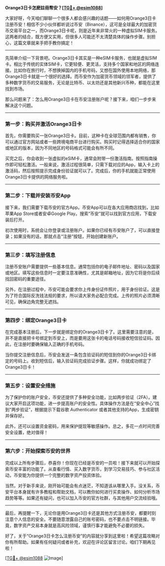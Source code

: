 **Orange3日卡怎麽註冊幣安？[[TG💪+ @esim1088](https://t.me/s/esim1088)]**

大家好呀，今天咱们聊聊一个很多人都会感兴趣的话题——如何用Orange3日卡注册币安！相信不少小伙伴都听说过币安（Binance），这可是全球最大的加密货币交易平台之一，而Orange3日卡呢，则是近年来非常火的一种虚拟SIM卡服务。这两者的结合，既方便又实用，但很多人可能还不太清楚具体的操作步骤。别担心，这篇文章就来手把手教你搞定！

---

先简单介绍一下背景吧。Orange3日卡其实是一种eSIM卡服务，也就是虚拟SIM卡。相比于传统的实体SIM卡，它更轻便、更灵活，支持多个国家和地区的网络连接。比如你在旅行时，不想换掉国内的手机号码，又想在国外使用本地网络，那Orange3日卡就是一个很好的选择。而币安作为加密货币领域的领军者，提供了多种数字货币的交易服务，无论是比特币、以太坊还是其他新兴币种，都能在这里找到市场。

那么问题来了：怎么用Orange3日卡在币安注册账户呢？接下来，咱们一步步来解决这个问题。

---

### **第一步：购买并激活Orange3日卡**

首先，你需要购买一张Orange3日卡。目前，这种卡在全球范围内都有销售，你可以通过官方网站或者一些跨境电商平台进行购买。购买时记得选择适合你的国家或地区的版本，因为不同地区的号码格式可能会有所不同。

买完之后，你会收到一张虚拟的eSIM卡，通常会附带一份激活指南。按照指南操作即可轻松激活。一般来说，激活过程很简单，只需下载对应的App，输入卡上的激活码，然后按照提示完成身份验证就可以了。完成后，你的手机就能正常使用Orange3日卡提供的网络服务啦。

---

### **第二步：下载并安装币安App**

接下来，我们需要下载币安的官方App。币安App可以在各大应用商店找到，比如苹果App Store或者安卓Google Play。搜索“币安”就可以找到官方应用，下载安装后打开。

初次使用时，系统会让你登录或注册账户。如果你已经有币安账户了，可以直接登录；如果没有的话，那就点击“注册”按钮，开始创建新账户。

---

### **第三步：填写注册信息**

注册币安账户需要提供一些基本信息。通常包括你的电子邮件地址、密码以及国家或地区。填写这些信息时一定要注意准确性，尤其是邮箱地址，因为它将是你后续找回密码的重要途径。

另外，在注册过程中，币安可能会要求你上传身份证件照片，用于身份验证。这是为了符合国际反洗钱法规的要求，所以请大家务必配合完成。上传的照片必须清晰可见，确保边角完整无遮挡。

---

### **第四步：绑定Orange3日卡**

在完成基本注册后，下一步就是绑定你的Orange3日卡了。这里需要注意的是，并不是直接把卡号绑定到币安上，而是要用这张卡的电话号码接收短信验证码。因此，在注册时要确保输入正确的手机号码。

当你提交注册信息后，币安会发送一条包含验证码的短信到你的Orange3日卡绑定的号码上。收到短信后，输入验证码完成验证步骤。这样，你就成功绑定了Orange3日卡！

---

### **第五步：设置安全措施**

为了保护你的账户安全，币安还提供了多种安全功能，比如两步验证（2FA）。建议大家开启这项功能，进一步提高账户的安全性。具体操作方法是在“安全中心”找到“两步验证”，根据提示下载谷歌 Authenticator 或者其他支持的App，生成密钥并保存好。

此外，还可以设置资金密码，用来保护提现等敏感操作。总之，多花一点时间完善安全设置，绝对值得！

---

### **第六步：开始探索币安的世界**

完成以上所有步骤后，恭喜你！你现在已经是币安的一员啦！接下来就可以开始探索币安丰富的功能了。从查看行情、买入数字货币，到学习交易技巧、参与社区活动，币安能为你提供一个完整的数字资产投资体验。

当然，对于新手来说，刚开始可能会有点迷茫，不知道该从哪里入手。没关系，币安平台本身就有许多教程和帮助文档，可以教你如何进行买卖操作、如何分析市场趋势等等。如果还有疑问，也可以加入币安的官方社群，与其他用户交流经验哦。

---

最后，再提醒一下，无论你是用Orange3日卡还是其他方式注册币安，都要时刻注意个人信息的安全。不要随意泄露自己的账号密码，也不要点击不明链接。毕竟，数字资产交易本身就是高风险领域，谨慎行事才能避免不必要的损失。

好了，关于“Orange3日卡怎么注册币安”的内容就分享到这里啦！希望这篇攻略对你有所帮助。如果有任何疑问或者补充，欢迎在评论区留言讨论。咱们下期再见啦！

[[TG💪+ @esim1088](https://t.me/s/esim1088) ![Image](https://i.postimg.cc/4NQfJmqS/Snipaste-2025-05-13-00-14-12.png)]